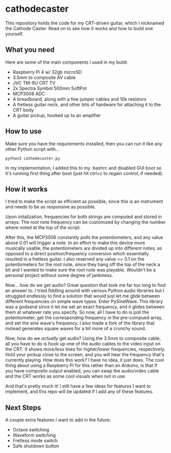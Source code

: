 # cathodecaster
This repository holds the code for my CRT-driven guitar, which I nicknamed the Cathode Caster. Read on to see how it works and how to build one yourself.

## What you need
Here are some of the main components I used in my build:
* Raspberry Pi 4 w/ 32gb microSD
* 3.5mm to composite AV cable
* JVC TM-9U CRT TV
* 2x Spectra Symbol 500mm SoftPot
* MCP3008 ADC
* A breadboard, along with a few jumper cables and 10k resistors
* A fretless guitar neck, and other bits of hardware for attaching it to the CRT body
* A guitar pickup, hooked up to an amplifier

## How to use
Make sure you have the requirements installed, then you can run it like any other Python script with...

```python3 cathodecaster.py```

In my implementation, I added this to my .bashrc and disabled GUI boot so it's running first thing after boot (just hit ctrl+c to regain control, if needed).

## How it works
I tried to make the script as efficient as possible, since this is an instrument and needs to be as responsive as possible.

Upon initalization, frequencies for both strings are computed and stored in arrays. The root note frequency can be customized by changing the number where noted at the top of the script.

After this, the MCP3008 constantly polls the potentiometers, and any value above 0.01 will trigger a note. In an effort to make this device more musically usable, the potentiometers are divided up into different notes, as opposed to a direct position/frequency conversion which essentially resulted in a fretless guitar. I also reserved any value <= 0.1 on the potentiometers for the root note, since they hang off the top of the neck a bit and I wanted to make sure the root note was playable. Wouldn't be a personal project without some degree of jankiness.

Now... how do we get audio? Great question that took me far too long to find an answer to. I tried fiddling around with various Python audio libraries but I struggled endlessly to find a solution that would just let me glide between different frequencies on simple wave types. Enter PySineWave. This library was a godsend since it let me set an exact frequency, and it glides between them at whatever rate you specify. So now, all I have to do is poll the potentiometer, get the corresponding frequency in the pre-compued array, and set the sine wave's frequency. I also made a fork of the library that instead generates square waves for a bit more of a crunchy sound.

Now, how do we *actually* get audio? Using the 3.5mm to composite cable, all you have to do is hook up one of the audio cables to the video input on the CRT. It shows more/less lines for higher/lower frequencies, respectively. Hold your pickup close to the screen, and you will hear the frequency that's currently playing. How does this work? I have no idea, it just does. The cool thing about using a Raspberry Pi for this rather than an Arduino, is that if you have composite output enabled, you can swap the audio/video cable and the CRT works as some cool visuals when not in use.

And that's pretty much it! I still have a few ideas for features I want to implement, and this repo will be updated if I add any of these features.

## Next Steps
A couple extra features I want to add in the future:
* Octave switching
* Waveform switching
* Fretless mode switch
* Safe shutdown button
